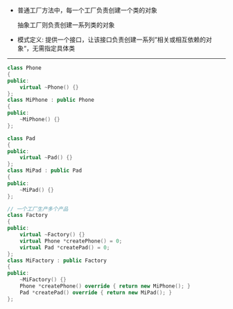 * 普通工厂方法中，每一个工厂负责创建一个类的对象

  抽象工厂则负责创建一系列类的对象

* 模式定义: 提供一个接口，让该接口负责创建一系列”相关或相互依赖的对象“，无需指定具体类

---

```cpp
class Phone
{
public:
	virtual ~Phone() {}
};
class MiPhone : public Phone
{
public:
	~MiPhone() {}
};

class Pad
{
public:
	virtual ~Pad() {}
};
class MiPad : public Pad
{
public:
	~MiPad() {}
};

// 一个工厂生产多个产品
class Factory
{
public:
	virtual ~Factory() {}
	virtual Phone *createPhone() = 0;
	virtual Pad *createPad() = 0;
};
class MiFactory : public Factory
{
public:
	~MiFactory() {}
	Phone *createPhone() override { return new MiPhone(); }
	Pad *createPad() override { return new MiPad(); }
};
```

